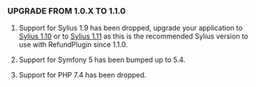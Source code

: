 ### UPGRADE FROM 1.0.X TO 1.1.0

1. Support for Sylius 1.9 has been dropped, upgrade your application to [Sylius 1.10](https://github.com/Sylius/Sylius/blob/master/UPGRADE-1.10.md)
   or to [Sylius 1.11](https://github.com/Sylius/Sylius/blob/master/UPGRADE-1.11.md) as this is the recommended Sylius version 
   to use with RefundPlugin since 1.1.0.

2. Support for Symfony 5 has been bumped up to 5.4.

3. Support for PHP 7.4 has been dropped.
